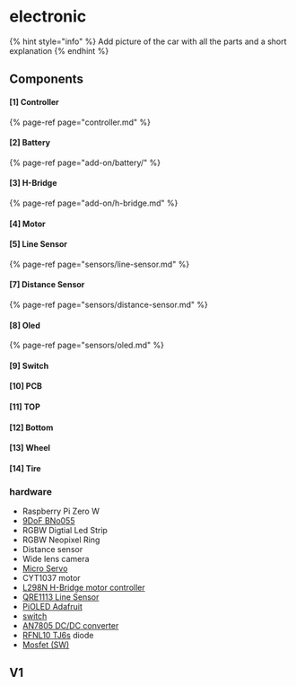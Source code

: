 # electronic

{% hint style="info" %}
Add picture of the car with all the parts and a short explanation 
{% endhint %}

## Components

#### \[1\] Controller

{% page-ref page="controller.md" %}

#### \[2\] Battery

{% page-ref page="add-on/battery/" %}

#### \[3\] H-Bridge

{% page-ref page="add-on/h-bridge.md" %}

#### \[4\] Motor

#### \[5\] Line Sensor

{% page-ref page="sensors/line-sensor.md" %}

#### \[7\] Distance Sensor

{% page-ref page="sensors/distance-sensor.md" %}

#### \[8\] Oled

{% page-ref page="sensors/oled.md" %}

#### \[9\] Switch

#### \[10\] PCB

#### \[11\] TOP

#### \[12\] Bottom

#### \[13\] Wheel

#### \[14\] Tire

### hardware

* Raspberry Pi Zero W
* [9DoF BNo055 ](https://learn.adafruit.com/adafruit-bno055-absolute-orientation-sensor/overview)
* RGBW Digtial Led Strip
* RGBW Neopixel Ring
* Distance sensor
* Wide lens camera
* [Micro Servo](http://www.ee.ic.ac.uk/pcheung/teaching/DE1_EE/stores/sg90_datasheet.pdf)
* CYT1037 motor
* [L298N H-Bridge motor controller](https://www.sparkfun.com/datasheets/Robotics/L298_H_Bridge.pdf)
* [QRE1113 Line Sensor](https://www.sparkfun.com/products/9453)
* [PiOLED Adafruit](https://www.adafruit.com/product/3527)
* [switch](https://www.sparkfun.com/products/8837)
* [AN7805 DC/DC converter](https://industrial.panasonic.com/content/data/SC/ds/ds4/AN7800_E_discon.pdf)
* [RFNL10 TJ6s](http://d1d2qsbl8m0m72.cloudfront.net/en/products/databook/datasheet/discrete/diode/fast_recovery/rfnl10tj6s.pdf) diode
* [Mosfet \(SW\)](https://www.infineon.com/dgdl/irfz44npbf.pdf?fileId=5546d462533600a40153563b3a9f220d)

## V1



